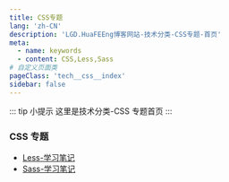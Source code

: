 ```yaml
---
title: CSS专题
lang: 'zh-CN'
description: 'LGD.HuaFEEng博客网站-技术分类-CSS专题-首页'
meta:
  - name: keywords
  - content: CSS,Less,Sass
# 自定义页面类
pageClass: 'tech__css__index'
sidebar: false
---
```


::: tip 小提示
这里是技术分类-CSS 专题首页
:::

### CSS 专题 <Badge text="CSS"/> <Badge text="Less"/> <Badge text="Sass"/>

- [Less-学习笔记](./Less-%e5%ad%a6%e4%b9%a0%e7%ac%94%e8%ae%b0)
- [Sass-学习笔记](./Sass-%e5%ad%a6%e4%b9%a0%e7%ac%94%e8%ae%b0)

